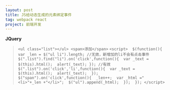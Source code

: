 ```yaml
---
layout: post
title: JS给动态生成的元素绑定事件
tag: webpack react
project: 前端开发
---
```


**JQuery**
>`<ul class="list"></ul>
<span>添加</span>`
>`<script> 
    $(function(){ 
        var _len = $("ul li").length; //无效，新增加的li不会有点击事件        
        $(".list").find("li").on('click',function(){ 
            var _text = $(this).html(); 
            alert(_text);
         }); //有效 
        $(".list").on('click','li',function(){ 
            var _text = $(this).html(); 
            alert(_text); 
        }); 
        $("span").on('click',function(){ 
            _len++; 
            var _html ="<li>"+_len +"</li>"; 
            $("ul").append(_html); 
        }); 
    });
</script>`
